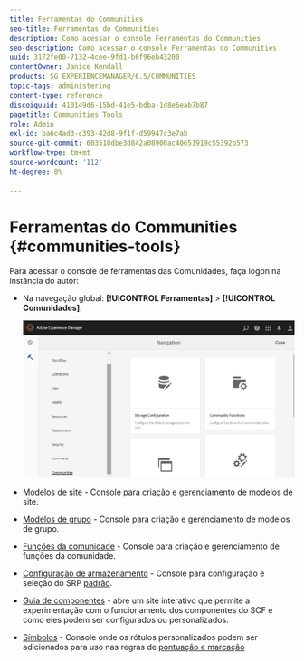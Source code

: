 ```yaml
---
title: Ferramentas do Communities
seo-title: Ferramentas do Communities
description: Como acessar o console Ferramentas do Communities
seo-description: Como acessar o console Ferramentas do Communities
uuid: 3172fe00-7132-4cee-9fd1-b6f96eb43200
contentOwner: Janice Kendall
products: SG_EXPERIENCEMANAGER/6.5/COMMUNITIES
topic-tags: administering
content-type: reference
discoiquuid: 410149d6-15bd-41e5-bdba-1d8e6eab7b87
pagetitle: Communities Tools
role: Admin
exl-id: ba6c4ad3-c393-42d8-9f1f-d59947c3e7ab
source-git-commit: 603518dbe3d842a08900ac40651919c55392b573
workflow-type: tm+mt
source-wordcount: '112'
ht-degree: 0%

---
```


# Ferramentas do Communities {#communities-tools}

Para acessar o console de ferramentas das Comunidades, faça logon na instância do autor:

* Na navegação global: **[!UICONTROL Ferramentas]** > **[!UICONTROL Comunidades]**.

   ![comunidades](assets/communities-home.png)

* [Modelos de site](sites.md)  - Console para criação e gerenciamento de modelos de site.

* [Modelos de grupo](tools-groups.md)  - Console para criação e gerenciamento de modelos de grupo.

* [Funções da comunidade](functions.md)  - Console para criação e gerenciamento de funções da comunidade.

* [Configuração de armazenamento](srp-config.md)  - Console para configuração e seleção do SRP  [padrão](working-with-srp.md).

* [Guia de componentes](components-guide.md)  - abre um site interativo que permite a experimentação com o funcionamento dos componentes do SCF e como eles podem ser configurados ou personalizados.

* [Símbolos](badges.md)  - Console onde os rótulos personalizados podem ser adicionados para uso nas regras de  [pontuação e marcação](implementing-scoring.md)
